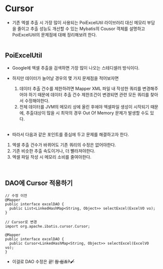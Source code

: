 # Cursor
- 기존 엑셀 추출 시 가장 많이 사용되는 PoiExcelUtil 라이브러리 대신 메모리 부담을 줄이고 추출 성능도 개선할 수 있는 Mybatis의 Cousor 객체를 설명하고 PoiExcelUtil의 문제점에 대해 정리해보려 한다.<br><br>

## PoiExcelUtil
- Google에 엑셀 추출을 검색하면 가장 많이 나오는 스테디셀러 방식이다.
- 하지만 데이터가 늘어날 경우의 몇 가지 문제점을 적어보자면<br>
  1. 데이터 추출 건수를 제한하려면 Mapper XML 파일 내 작성한 쿼리를 변경해주어야 하기 때문에 데이터 추출 건수 제한조건이 변경되면 관련 모든 쿼리를 찾아서 수정해야한다.
  2. 전체 데이터를 JVM의 메모리 상에 올린 후에야 엑셀파일 생성이 시작되기 때문에, 추출대상이 많을 시 최악의 경우 Out Of Memory 문제가 발생할 수도 있다.<br><br>
 
- 따라서 다음과 같은 포인트를 중심에 두고 문제를 해결하고자 한다.
1. 엑셀 추출 건수가 바뀌어도 기존 쿼리의 수정은 없어야한다.
2. 기존 비슷한 추출 속도이거나, 더 빨라져야한다.
3. 엑셀 파일 작성 시 메모리 소비를 줄여아한다.
<br>

## DAO에 Cursor 적용하기
````
// 수정 이전
@Mapper
public interface excelDAO {
  public List<LinkedHashMap<String, Object>> selectExcel(ExcelVO vo);
}

// Cursor로 변경
import org.apache.ibatis.cursor.Cursor;

@Mapper
public interface excelDAO {
  public Cursor<LinkedHashMap<String, Object>> selectExcel(ExcelVO vo);
}
````
- 이걸로 DAO 수정은 끝! ~~참 쉽죠?🖌️~~

